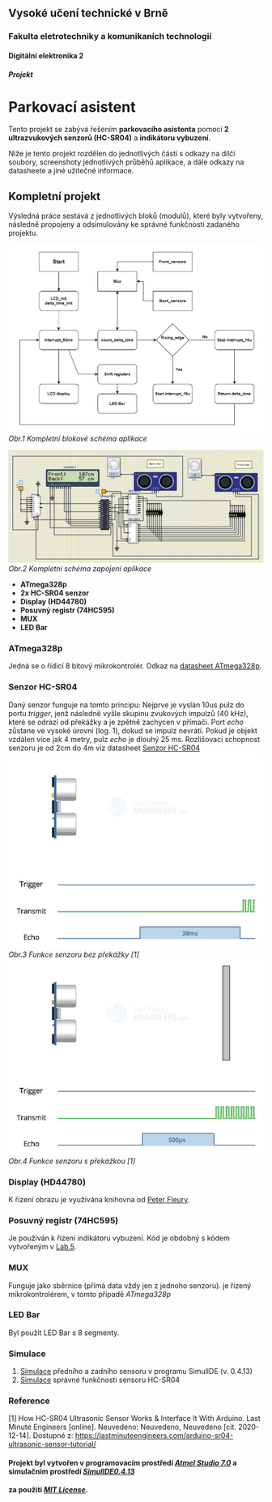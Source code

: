 ## Vysoké učení technické v Brně
### Fakulta eletrotechniky a komunikaních technologií
#### Digitální elektronika 2
##### Projekt
Parkovací asistent
======




Tento projekt se zabývá řešením **parkovacího asistenta** pomocí **2 ultrazvukových senzorů (HC-SR04)** a **indikátoru vybuzení**.


Níže je tento projekt rozdělen do jednotlivých částí s odkazy na dílčí soubory, screenshoty jednotlivých průběhů aplikace, a dále odkazy na datasheete a jiné užitečné informace.



 ##      **Kompletní projekt**
  
 Výsledná práce sestává z jednotlivých bloků (modulů), které byly vytvořeny, následně propojeny a odsimulovány ke správné funkčnosti zadaného projektu.
 
 
 ![Blokove schéma zapojení parkovacího asistenta](https://github.com/Filip-ZL/Digital-electronics-2/blob/master/Labs/Project/project/images/block_diagram_edited.png)
  *Obr.1 Kompletní blokové schéma aplikace*
  
  
 ![Kompletní schéma zapojení aplikace - SimulIDE](https://github.com/Filip-ZL/Digital-electronics-2/blob/master/Labs/Project/project/images/scheme.png)
 *Obr.2 Kompletní schéma zapojení aplikace*
 
 
 - **ATmega328p**
 - **2x HC-SR04 senzor**
 - **Display (HD44780)**
 - **Posuvný registr (74HC595)**
 - **MUX**
 - **LED Bar**
 
 
 ### ATmega328p
 Jedná se o řídící 8 bitový mikrokontrolér. Odkaz na [datasheet ATmega328p](https://www.microchip.com/wwwproducts/en/ATmega328p).
 
 
 ### Senzor HC-SR04
 Daný senzor funguje na tomto principu: Nejprve je vyslán 10us pulz do portu *trigger*, jenž následně vyšle skupinu zvukových impulzů (40 kHz), které se odrazí od překážky a je zpětně zachycen v přímači. Port *echo* zůstane ve vysoké úrovni (log. 1), dokud se impulz nevrátí.
 Pokud je objekt vzdálen více jak 4 metry, pulz *echo* je dlouhý 25 ms. Rozlišovací schopnost senzoru je od 2cm do 4m viz datasheet [Senzor HC-SR04](https://vutbr-my.sharepoint.com/personal/xzbori15_vutbr_cz/Documents/Soubory%20z%20chatu%20aplikace%20Microsoft%20Teams/HCSR04.pdf)
 ![Funkce senzoru (bez překážky)](https://github.com/Filip-ZL/Digital-electronics-2/blob/master/Labs/Project/project/images/HC-SR04-Ultrasonic-Sensor-Working-Echo-when-no-Obstacle.gif)\
 *Obr.3 Funkce senzoru bez překážky [1]*\
 ![Funkce senzoru (s překážkou)](https://github.com/Filip-ZL/Digital-electronics-2/blob/master/Labs/Project/project/images/HC-SR04-Ultrasonic-Sensor-Working-Echo-reflected-from-Obstacle.gif)\
 *Obr.4 Funkce senzoru s překážkou [1]*
 
 
 ### Display (HD44780)
 K řízení obrazu je využívána knihovna od [Peter Fleury](http://www.peterfleury.epizy.com/avr-software.html?i=1).
 
 
 ### Posuvný registr (74HC595)
 Je používán k řízení indikátoru vybuzení. Kód je obdobný s kódem vytvořeným v [Lab.5](https://github.com/Filip-ZL/Digital-electronics-2/tree/master/Labs/05-segments/segments/segments).
 
 
 ### MUX
 Funguje jako sběrnice (přímá data vždy jen z jednoho senzoru). je řízený mikrokontrolérem, v tomto případě *ATmega328p*
 
 
 ### LED Bar
 Byl použit LED Bar s 8 segmenty.
 
 ### Simulace
 1. [Simulace](https://youtu.be/EFfpQ9luzMA) předního a zadního sensoru v programu SimulIDE (v. 0.4.13)
 2. [Simulace](https://youtu.be/Ew5TH7cMuqA) správné funkčnosti sensoru HC-SR04
 
 
 
 ### Reference
 [1]
 How HC-SR04 Ultrasonic Sensor Works & Interface It With Arduino. Last Minute Engineers [online]. Neuvedeno: Neuvedeno, Neuvedeno [cit. 2020-12-14]. Dostupné z: https://lastminuteengineers.com/arduino-sr04-ultrasonic-sensor-tutorial/
 


#### Projekt byl vytvořen v programovacím prostředí *[Atmel Studio 7.0](https://atmel-studio.software.informer.com/7.0/)* a simulačním prostředí *[SimulIDE0.4.13](https://www.simulide.com/2020/09/simulide0413-released.html)*
**za použití [*MIT License*](https://tldrlegal.com/license/mit-license).**
